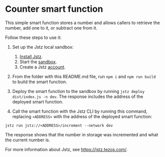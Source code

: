 # Counter smart function

This simple smart function stores a number and allows callers to retrieve the number, add one to it, or subtract one from it.

Follow these steps to use it:

1. Set up the Jstz local sandbox:

   1. [Install Jstz](https://jstz.tezos.com/installation).
   1. Start the [sandbox](https://jstz.tezos.com/sandbox).
   1. Create a Jstz [account](https://jstz.tezos.com/architecture/accounts).

2. From the folder with this README.md file, run `npm i` and `npm run build` to build the smart function.

3. Deploy the smart function to the sandbox by running `jstz deploy dist/index.js -n dev`.
   The response includes the address of the deployed smart function.

4. Call the smart function with the Jstz CLI by running this command, replacing `<ADDRESS>` with the address of the deployed smart function:

```shell
jstz run jstz://<ADDRESS>/increment --network dev
```

The response shows that the number in storage was incremented and what the current number is.

For more information about Jstz, see https://jstz.tezos.com/.
